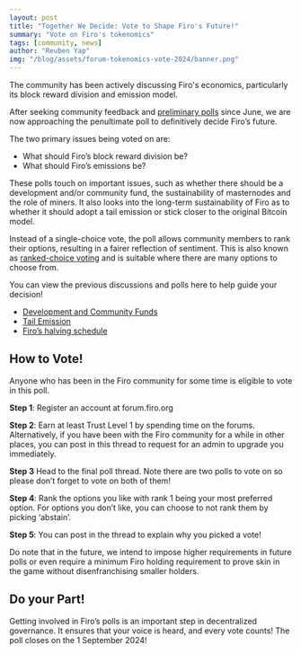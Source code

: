 ```yaml
---
layout: post
title: "Together We Decide: Vote to Shape Firo's Future!"
summary: "Vote on Firo's tokenomics"
tags: [community, news]
author: "Reuben Yap"
img: "/blog/assets/forum-tokenomics-vote-2024/banner.png"
---
```


The community has been actively discussing Firo's economics, particularly its block reward division and emission model.

After seeking community feedback and [preliminary polls](https://forum.firo.org/t/poll-final-tokenomics-and-block-division/3379) since June, we are now approaching the penultimate poll to definitively decide Firo’s future.

The two primary issues being voted on are:

* What should Firo’s block reward division be?
* What should Firo’s emissions be?

These polls touch on important issues, such as whether there should be a development and/or community fund, the sustainability of masternodes and the role of miners. It also looks into the long-term sustainability of Firo as to whether it should adopt a tail emission or stick closer to the original Bitcoin model.

Instead of a single-choice vote, the poll allows community members to rank their options, resulting in a fairer reflection of sentiment. This is also known as [ranked-choice voting](https://fairvote.org/our-reforms/ranked-choice-voting/) and is suitable where there are many options to choose from.

You can view the previous discussions and polls here to help guide your decision!

* [Development and Community Funds](https://forum.firo.org/t/poll-should-firo-continue-its-development-fund-and-community-fund/3274)
* [Tail Emission](https://forum.firo.org/t/poll-should-firo-have-a-tail-emission/3275)
* [Firo’s halving schedule](https://forum.firo.org/t/poll-should-firo-keep-its-halving-schedule-or-should-we-revisit-our-emission-curve/3276)

## How to Vote!

Anyone who has been in the Firo community for some time is eligible to vote in this poll. 

**Step 1**: Register an account at forum.firo.org

**Step 2**: Earn at least Trust Level 1 by spending time on the forums. Alternatively, if you have been with the Firo community for a while in other places, you can post in this thread to request for an admin to upgrade you immediately.

**Step 3** Head to the final poll thread. Note there are two polls to vote on so please don’t forget to vote on both of them!

**Step 4**: Rank the options you like with rank 1 being your most preferred option. For options you don’t like, you can choose to not rank them by picking ‘abstain’.

**Step 5**: You can post in the thread to explain why you picked a vote!

Do note that in the future, we intend to impose higher requirements in future polls or even require a minimum Firo holding requirement to prove skin in the game without disenfranchising smaller holders.

## Do your Part!

Getting involved in Firo’s polls is an important step in decentralized governance. It ensures that your voice is heard, and every vote counts! The poll closes on the 1 September 2024!
